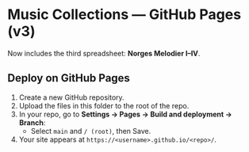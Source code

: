 # Music Collections — GitHub Pages (v3)

Now includes the third spreadsheet: **Norges Melodier I–IV**.

## Deploy on GitHub Pages

1. Create a new GitHub repository.
2. Upload the files in this folder to the root of the repo.
3. In your repo, go to **Settings → Pages → Build and deployment → Branch**:
   - Select `main` and `/ (root)`, then Save.
4. Your site appears at `https://<username>.github.io/<repo>/`.
